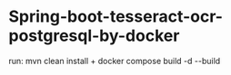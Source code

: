 # Spring-boot-tesseract-ocr-postgresql-by-docker

run: mvn clean install + docker compose build -d --build
